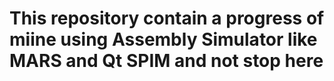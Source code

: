 # This repository contain a progress of miine using Assembly Simulator like MARS and Qt SPIM and not stop here
